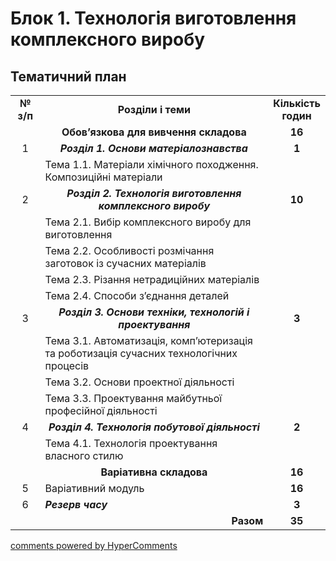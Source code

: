 <div id="hypercomments_widget" class="js-hypercomments-widget invisible"></div>

# Блок 1. Технологія виготовлення комплексного виробу

## Тематичний план

<table>
  <tr>
    <td width="10%" align="center"><b>№ з/п</b></td>
    <td width="80%" align="center"><b>Розділи  і теми</b></td>
    <td width="10%" align="center"><b>Кількість годин</b></td>
  </tr>
  <tr>
    <td width="10%" align="center"></td>
    <td width="80%" align="center"><b>Обов’язкова для вивчення складова</b></td>
    <td width="10%" align="center"><b>16</b></td>
  </tr>
  <tr>
    <td width="10%" align="center">1</td>
    <td width="80%" align="center"><b><i>Розділ 1. Основи матеріалознавства</i></b></td>
    <td width="10%" align="center"><b>1</b></td>
  </tr>
  <tr>
    <td width="10%" align="center"></td>
    <td width="80%" style="vertical-align:top !important;">Тема 1.1. Матеріали хімічного походження. Композиційні матеріали</td>
    <td width="10%" align="center"></td>
  </tr>
  <tr>
    <td width="10%" align="center">2</td>
    <td width="80%" align="center"><b><i>Розділ 2. Технологія виготовлення комплексного виробу</i></b></td>
    <td width="10%" align="center"><b>10</b></td>
  </tr>
  <tr>
    <td width="10%" align="center" rowspan="4"></td>
    <td width="80%" style="vertical-align:top !important;">Тема 2.1. Вибір комплексного виробу для виготовлення</td>
    <td width="10%" align="center"></td>
  </tr>
  <tr>
    <td width="80%" style="vertical-align:top !important;">Тема 2.2. Особливості розмічання заготовок із сучасних  матеріалів</td>
    <td width="10%" align="center"></td>
  </tr>
  <tr>
    <td width="80%" style="vertical-align:top !important;">Тема 2.3. Різання нетрадиційних  матеріалів</td>
    <td width="10%" align="center"></td>
  </tr>  
  <tr>
    <td width="80%" style="vertical-align:top !important;">Тема 2.4. Способи з’єднання деталей</td>
    <td width="10%" align="center"></td>
  </tr>
  <tr>
    <td width="10%" align="center">3</td>
    <td width="80%" align="center"><b><i>Розділ 3. Основи техніки, технологій і проектування</i></b></td>
    <td width="10%" align="center"><b>3</b></td>
  </tr>
  <tr>
    <td width="10%" align="center" rowspan="3"></td>
    <td width="80%" style="vertical-align:top !important;">Тема 3.1. Автоматизація, комп’ютеризація та роботизація сучасних  технологічних процесів </td>
    <td width="10%" align="center"></td>
  </tr>
  <tr>
    <td width="80%" style="vertical-align:top !important;">Тема 3.2. Основи проектної діяльності</td>
    <td width="10%" align="center"></td>
  </tr>
  <tr>
    <td width="80%" style="vertical-align:top !important;">Тема 3.3. Проектування майбутньої професійної діяльності</td>
    <td width="10%" align="center"></td>
  </tr>
  <tr>
    <td width="10%" align="center">4</td>
    <td width="80%" align="center"><b><i>Розділ 4. Технологія побутової діяльності</i></b></td>
    <td width="10%" align="center"><b>2</b></td>
  </tr>
  <tr>
    <td width="10%" align="center"></td>
    <td width="80%" style="vertical-align:top !important;">Тема 4.1. Технологія проектування власного стилю</td>
    <td width="10%" align="center"></td>
  </tr>
  <tr>
    <td width="10%" align="center"></td>
    <td width="80%" align="center"><b>Варіативна складова</b></td>
    <td width="10%" align="center"><b>16</b></td>
  </tr>
  <tr>
    <td width="10%" align="center">5</td>
    <td width="80%" style="vertical-align:top !important;">Варіативний модуль</td>
    <td width="10%" align="center"><b>16</b></td>
  </tr>
  <tr>
    <td width="10%" align="center">6</td>
    <td width="80%" style="vertical-align:top !important;"><b><i>Резерв часу</i></b></td>
    <td width="10%" align="center"><b>3</b></td>
  </tr>
  <tr>
    <td width="10%" align="center"></td>
    <td width="80%" align="right"><b>Разом</b></td>
    <td width="10%" align="center"><b>35</b></td>
  </tr>
</table>

<div class="js-hypercomments-container">
<a href="http://hypercomments.com" class="hc-link" title="comments widget">comments powered by HyperComments</a>
</div>